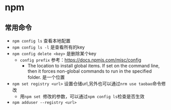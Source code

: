 # npm

## 常用命令
- `npm config ls` 查看本地配置
- `npm config ls -l` 是查看所有的key
- `npm config delete <key>` 是删除某个key
    + `config prefix` 参考：https://docs.npmjs.com/misc/config
        * The location to install global items. If set on the command line, then it forces non-global commands to run in the specified folder. 是一个位置
- `npm set registry <url>` 设置仓储url,另外也可以通过`nrm use taobao`命令修改
    + 用`npm set `修改的参数，可以通过`npm config ls`检查是否生效
- `npm adduser --registry <url>` 
